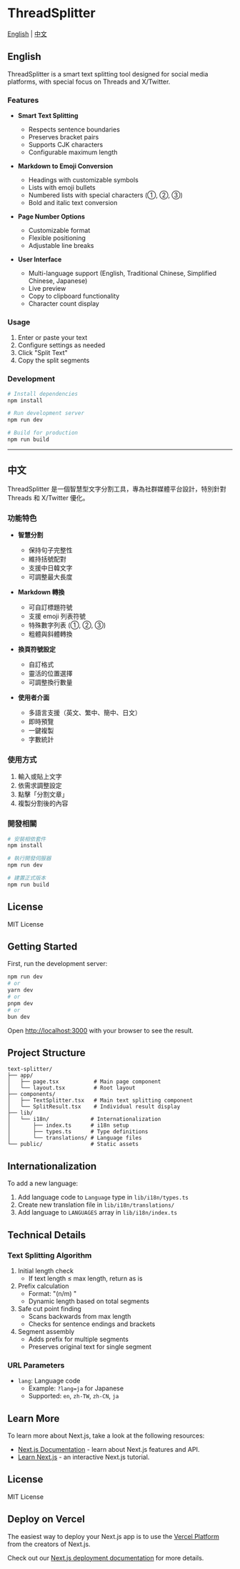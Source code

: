 # ThreadSplitter

[English](#english) | [中文](#中文)

## English

ThreadSplitter is a smart text splitting tool designed for social media platforms, with special focus on Threads and X/Twitter.

### Features

- **Smart Text Splitting**
  - Respects sentence boundaries
  - Preserves bracket pairs
  - Supports CJK characters
  - Configurable maximum length

- **Markdown to Emoji Conversion**
  - Headings with customizable symbols
  - Lists with emoji bullets
  - Numbered lists with special characters (①, ②, ③)
  - Bold and italic text conversion

- **Page Number Options**
  - Customizable format
  - Flexible positioning
  - Adjustable line breaks

- **User Interface**
  - Multi-language support (English, Traditional Chinese, Simplified Chinese, Japanese)
  - Live preview
  - Copy to clipboard functionality
  - Character count display

### Usage

1. Enter or paste your text
2. Configure settings as needed
3. Click "Split Text"
4. Copy the split segments

### Development

```bash
# Install dependencies
npm install

# Run development server
npm run dev

# Build for production
npm run build
```

---

## 中文

ThreadSplitter 是一個智慧型文字分割工具，專為社群媒體平台設計，特別針對 Threads 和 X/Twitter 優化。

### 功能特色

- **智慧分割**
  - 保持句子完整性
  - 維持括號配對
  - 支援中日韓文字
  - 可調整最大長度

- **Markdown 轉換**
  - 可自訂標題符號
  - 支援 emoji 列表符號
  - 特殊數字列表 (①, ②, ③)
  - 粗體與斜體轉換

- **換頁符號設定**
  - 自訂格式
  - 靈活的位置選擇
  - 可調整換行數量

- **使用者介面**
  - 多語言支援（英文、繁中、簡中、日文）
  - 即時預覽
  - 一鍵複製
  - 字數統計

### 使用方式

1. 輸入或貼上文字
2. 依需求調整設定
3. 點擊「分割文章」
4. 複製分割後的內容

### 開發相關

```bash
# 安裝相依套件
npm install

# 執行開發伺服器
npm run dev

# 建置正式版本
npm run build
```

## License

MIT License

## Getting Started

First, run the development server:

```bash
npm run dev
# or
yarn dev
# or
pnpm dev
# or
bun dev
```

Open [http://localhost:3000](http://localhost:3000) with your browser to see the result.

## Project Structure

```
text-splitter/
├── app/
│   ├── page.tsx           # Main page component
│   └── layout.tsx         # Root layout
├── components/
│   ├── TextSplitter.tsx   # Main text splitting component
│   └── SplitResult.tsx    # Individual result display
├── lib/
│   └── i18n/             # Internationalization
│       ├── index.ts      # i18n setup
│       ├── types.ts      # Type definitions
│       └── translations/ # Language files
└── public/               # Static assets
```

## Internationalization

To add a new language:

1. Add language code to `Language` type in `lib/i18n/types.ts`
2. Create new translation file in `lib/i18n/translations/`
3. Add language to `LANGUAGES` array in `lib/i18n/index.ts`

## Technical Details

### Text Splitting Algorithm

1. Initial length check
   - If text length ≤ max length, return as is
2. Prefix calculation
   - Format: "(n/m) "
   - Dynamic length based on total segments
3. Safe cut point finding
   - Scans backwards from max length
   - Checks for sentence endings and brackets
4. Segment assembly
   - Adds prefix for multiple segments
   - Preserves original text for single segment

### URL Parameters

- `lang`: Language code
  - Example: `?lang=ja` for Japanese
  - Supported: `en`, `zh-TW`, `zh-CN`, `ja`

## Learn More

To learn more about Next.js, take a look at the following resources:

- [Next.js Documentation](https://nextjs.org/docs) - learn about Next.js features and API.
- [Learn Next.js](https://nextjs.org/learn) - an interactive Next.js tutorial.

## License

MIT License

## Deploy on Vercel

The easiest way to deploy your Next.js app is to use the [Vercel Platform](https://vercel.com/new?utm_medium=default-template&filter=next.js&utm_source=create-next-app&utm_campaign=create-next-app-readme) from the creators of Next.js.

Check out our [Next.js deployment documentation](https://nextjs.org/docs/app/building-your-application/deploying) for more details.
